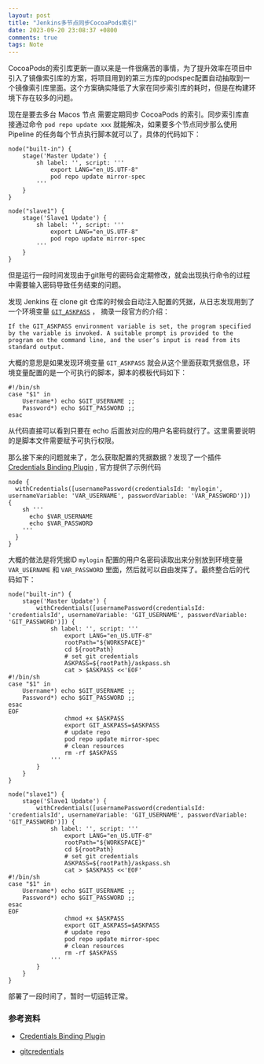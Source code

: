 ```yaml
---
layout: post
title: "Jenkins多节点同步CocoaPods索引"
date: 2023-09-20 23:08:37 +0800
comments: true
tags: Note
---
```


CocoaPods的索引库更新一直以来是一件很痛苦的事情，为了提升效率在项目中引入了镜像索引库的方案，将项目用到的第三方库的podspec配置自动抽取到一个镜像索引库里面。这个方案确实降低了大家在同步索引库的耗时，但是在构建环境下存在较多的问题。

现在是要去多台 Macos 节点 需要定期同步 CocoaPods 的索引。同步索引库直接通过命令 ` pod repo update xxx ` 就能解决，如果要多个节点同步那么使用 Pipeline 的任务每个节点执行脚本就可以了，具体的代码如下：

```
node("built-in") {
    stage('Master Update') {
        sh label: '', script: '''
            export LANG="en_US.UTF-8"
            pod repo update mirror-spec
        '''
    }
}

node("slave1") {
    stage('Slave1 Update') {
        sh label: '', script: '''
            export LANG="en_US.UTF-8"
            pod repo update mirror-spec
        '''
    }
}
```

但是运行一段时间发现由于git账号的密码会定期修改，就会出现执行命令的过程中需要输入密码导致任务结束的问题。

发现 Jenkins 在 clone git 仓库的时候会自动注入配置的凭据，从日志发现用到了一个环境变量 [`GIT_ASKPASS`](https://git-scm.com/docs/gitcredentials) ， 摘录一段官方的介绍：

```
If the GIT_ASKPASS environment variable is set, the program specified by the variable is invoked. A suitable prompt is provided to the program on the command line, and the user’s input is read from its standard output.
```

大概的意思是如果发现环境变量 `GIT_ASKPASS` 就会从这个里面获取凭据信息，环境变量配置的是一个可执行的脚本，脚本的模板代码如下：

```
#!/bin/sh
case "$1" in
    Username*) echo $GIT_USERNAME ;;
    Password*) echo $GIT_PASSWORD ;;
esac
```

从代码直接可以看到只要在 echo 后面放对应的用户名密码就行了。这里需要说明的是脚本文件需要赋予可执行权限。

那么接下来的问题就来了，怎么获取配置的凭据数据？发现了一个插件 [Credentials Binding Plugin](https://www.jenkins.io/doc/pipeline/steps/credentials-binding/) , 官方提供了示例代码

```
node {
  withCredentials([usernamePassword(credentialsId: 'mylogin', usernameVariable: 'VAR_USERNAME', passwordVariable: 'VAR_PASSWORD')]) {
    sh '''
      echo $VAR_USERNAME
      echo $VAR_PASSWORD
    '''
  }
}
```

大概的做法是将凭据ID `mylogin` 配置的用户名密码读取出来分别放到环境变量 `VAR_USERNAME` 和 `VAR_PASSWORD` 里面，然后就可以自由发挥了。最终整合后的代码如下：

```
node("built-in") {
    stage('Master Update') {
        withCredentials([usernamePassword(credentialsId: 'credentialsId', usernameVariable: 'GIT_USERNAME', passwordVariable: 'GIT_PASSWORD')]) {
            sh label: '', script: '''
                export LANG="en_US.UTF-8"
                rootPath="${WORKSPACE}"
                cd ${rootPath}
                # set git credentials
                ASKPASS=${rootPath}/askpass.sh
                cat > $ASKPASS <<'EOF'
#!/bin/sh
case "$1" in
    Username*) echo $GIT_USERNAME ;;
    Password*) echo $GIT_PASSWORD ;;
esac
EOF
                chmod +x $ASKPASS
                export GIT_ASKPASS=$ASKPASS
                # update repo
                pod repo update mirror-spec
                # clean resources
                rm -rf $ASKPASS
            '''
        }
    }
}

node("slave1") {
    stage('Slave1 Update') {
        withCredentials([usernamePassword(credentialsId: 'credentialsId', usernameVariable: 'GIT_USERNAME', passwordVariable: 'GIT_PASSWORD')]) {
            sh label: '', script: '''
                export LANG="en_US.UTF-8"
                rootPath="${WORKSPACE}"
                cd ${rootPath}
                # set git credentials
                ASKPASS=${rootPath}/askpass.sh
                cat > $ASKPASS <<'EOF'
#!/bin/sh
case "$1" in
    Username*) echo $GIT_USERNAME ;;
    Password*) echo $GIT_PASSWORD ;;
esac
EOF
                chmod +x $ASKPASS
                export GIT_ASKPASS=$ASKPASS
                # update repo 
                pod repo update mirror-spec
                # clean resources
                rm -rf $ASKPASS
            '''
        }
    }
}
```

部署了一段时间了，暂时一切运转正常。

### 参考资料

- [Credentials Binding Plugin](https://www.jenkins.io/doc/pipeline/steps/credentials-binding/)

- [gitcredentials](https://git-scm.com/docs/gitcredentials)
